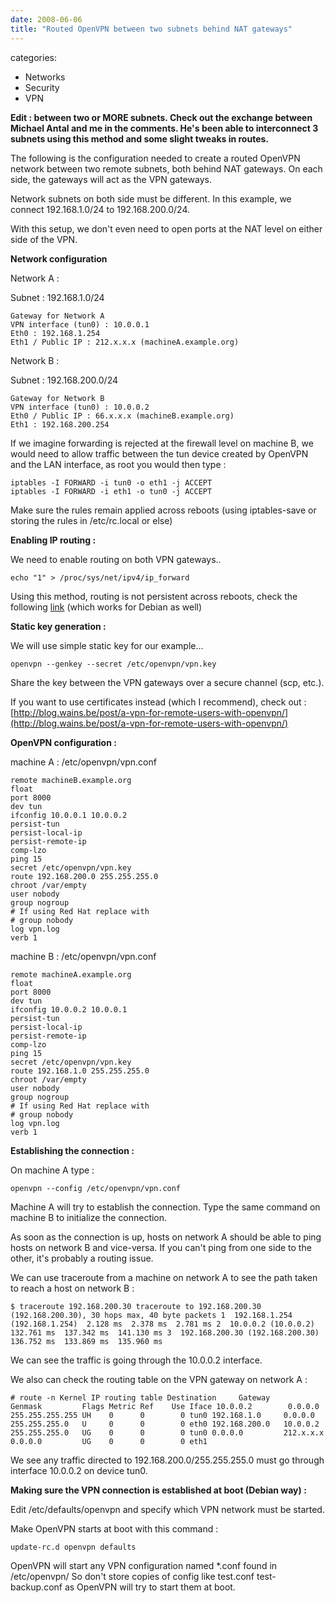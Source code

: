 ```yaml
---
date: 2008-06-06
title: "Routed OpenVPN between two subnets behind NAT gateways"
---
```








categories:
- Networks
- Security
- VPN


**Edit : between two or MORE subnets. Check out the exchange between Michael Antal and me in the comments. He's been able to interconnect 3 subnets using this method and some slight tweaks in routes.**

The following is the configuration needed to create a routed OpenVPN network between two remote subnets, both behind NAT gateways. On each side, the gateways will act as the VPN gateways.

Network subnets on both side must be different. In this example, we connect 192.168.1.0/24 to 192.168.200.0/24.

With this setup, we don't even need to open ports at the NAT level on either side of the VPN.


**Network configuration**

Network A :

Subnet : 192.168.1.0/24

	Gateway for Network A
	VPN interface (tun0) : 10.0.0.1
	Eth0 : 192.168.1.254
	Eth1 / Public IP : 212.x.x.x (machineA.example.org)


Network B :

Subnet : 192.168.200.0/24

	Gateway for Network B
	VPN interface (tun0) : 10.0.0.2
	Eth0 / Public IP : 66.x.x.x (machineB.example.org)
	Eth1 : 192.168.200.254


If we imagine forwarding is rejected at the firewall level on machine B, we would need to allow traffic between the tun device created by OpenVPN and the LAN interface, as root you would then type :

	iptables -I FORWARD -i tun0 -o eth1 -j ACCEPT
	iptables -I FORWARD -i eth1 -o tun0 -j ACCEPT

Make sure the rules remain applied across reboots (using iptables-save or storing the rules in /etc/rc.local or else)



**Enabling IP routing :**

We need to enable routing on both VPN gateways..

	echo "1" > /proc/sys/net/ipv4/ip_forward

Using this method, routing is not persistent across reboots, check the following [link](https://blog.wains.be/2006/2006-06-06-enable-ip-forward-under-rhelcentos.md) (which works for Debian as well)



**Static key generation :**

We will use simple static key for our example...

`openvpn --genkey --secret /etc/openvpn/vpn.key`

Share the key between the VPN gateways over a secure channel (scp, etc.).

If you want to use certificates instead (which I recommend), check out : [http://blog.wains.be/post/a-vpn-for-remote-users-with-openvpn/](http://blog.wains.be/post/a-vpn-for-remote-users-with-openvpn/)



**OpenVPN configuration :**

machine A : /etc/openvpn/vpn.conf

	remote machineB.example.org
	float
	port 8000
	dev tun 
	ifconfig 10.0.0.1 10.0.0.2 
	persist-tun 
	persist-local-ip 
	persist-remote-ip 
	comp-lzo 
	ping 15
	secret /etc/openvpn/vpn.key 
	route 192.168.200.0 255.255.255.0
	chroot /var/empty
	user nobody
	group nogroup
	# If using Red Hat replace with
	# group nobody 
	log vpn.log
	verb 1



machine B : /etc/openvpn/vpn.conf

	remote machineA.example.org 
	float 
	port 8000
	dev tun 
	ifconfig 10.0.0.2 10.0.0.1
	persist-tun
	persist-local-ip
	persist-remote-ip
	comp-lzo
	ping 15
	secret /etc/openvpn/vpn.key
	route 192.168.1.0 255.255.255.0
	chroot /var/empty 
	user nobody
	group nogroup
	# If using Red Hat replace with
	# group nobody 
	log vpn.log
	verb 1



**Establishing the connection :**

On machine A type :

`openvpn --config /etc/openvpn/vpn.conf`

Machine A will try to establish the connection. Type the same command on machine B to initialize the connection.

As soon as the connection is up, hosts on network A should be able to ping hosts on network B and vice-versa. If you can't ping from one side to the other, it's probably a routing issue.

We can use traceroute from a machine on network A to see the path taken to reach a host on network B :

`$ traceroute 192.168.200.30
traceroute to 192.168.200.30 (192.168.200.30), 30 hops max, 40 byte packets
 1  192.168.1.254 (192.168.1.254)  2.128 ms  2.378 ms  2.781 ms
 2  10.0.0.2 (10.0.0.2)  132.761 ms  137.342 ms  141.130 ms
 3  192.168.200.30 (192.168.200.30)  136.752 ms  133.869 ms  135.960 ms`

We can see the traffic is going through the 10.0.0.2 interface.

We also can check the routing table on the VPN gateway on network A :

`# route -n
Kernel IP routing table
Destination     Gateway         Genmask         Flags Metric Ref    Use Iface
10.0.0.2        0.0.0.0         255.255.255.255 UH    0      0        0 tun0
192.168.1.0     0.0.0.0         255.255.255.0   U     0      0        0 eth0
192.168.200.0   10.0.0.2        255.255.255.0   UG    0      0        0 tun0
0.0.0.0         212.x.x.x   0.0.0.0         UG    0      0        0 eth1`

We see any traffic directed to 192.168.200.0/255.255.255.0 must go through interface 10.0.0.2 on device tun0.

**Making sure the VPN connection is established at boot (Debian way) :**

Edit /etc/defaults/openvpn and specify which VPN network must be started.

Make OpenVPN starts at boot with this command : 

`update-rc.d openvpn defaults`

OpenVPN will start any VPN configuration named *.conf found in /etc/openvpn/
So don't store copies of config like test.conf test-backup.conf as OpenVPN will try to start them at boot.
